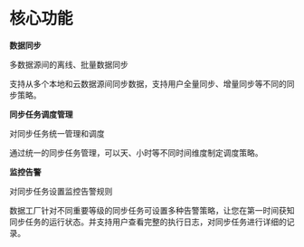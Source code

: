 # **核心功能**

**数据同步**

多数据源间的离线、批量数据同步

支持从多个本地和云数据源间同步数据，支持用户全量同步、增量同步等不同的同步策略。

**同步任务调度管理**

对同步任务统一管理和调度

通过统一的同步任务管理，可以天、小时等不同时间维度制定调度策略。

**监控告警**

对同步任务设置监控告警规则

数据工厂针对不同重要等级的同步任务可设置多种告警策略，让您在第一时间获知同步任务的运行状态。并支持用户查看完整的执行日志，对同步任务进行详细的记录。